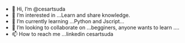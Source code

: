 - 👋 Hi, I’m @cesartsuda
- 👀 I’m interested in ...Learn and share knowledge. 
- 🌱 I’m currently learning ...Python and Jscript...
- 💞️ I’m looking to collaborate on ...begginers, anyone wants to learn ....
- 📫 How to reach me ...linkedin cesartsuda

<!---
cesartsuda/cesartsuda is a ✨ special ✨ repository because its `README.md` (this file) appears on your GitHub profile.
You can click the Preview link to take a look at your changes.
--->
